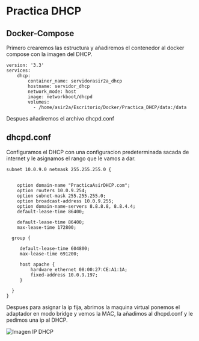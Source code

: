 # Practica DHCP

## Docker-Compose
Primero crearemos las estructura y añadiremos el contenedor al docker compose con la imagen del DHCP.
~~~
version: '3.3'
services:
    dhcp:
        container_name: servidorasir2a_dhcp
        hostname: servidor_dhcp
        network_mode: host
        image: networkboot/dhcpd
        volumes:
          - /home/asir2a/Escritorio/Docker/Practica_DHCP/data:/data
~~~

Despues añadiremos el archivo dhcpd.conf
## dhcpd.conf
Configuramos el DHCP con una configuracion predeterminada sacada de internet y le asignamos el rango que le vamos a dar.
~~~
subnet 10.0.9.0 netmask 255.255.255.0 {    
    

    option domain-name "PracticaAsirDHCP.com";
    option routers 10.0.9.254;
    option subnet-mask 255.255.255.0; 
    option broadcast-address 10.0.9.255;
    option domain-name-servers 8.8.8.8, 8.8.4.4;    
    default-lease-time 86400;
  
    default-lease-time 86400;
    max-lease-time 172800;

  group {

     default-lease-time 604800;
     max-lease-time 691200;

     host apache {
         hardware ethernet 08:00:27:CE:A1:1A;
         fixed-address 10.0.9.197;
     }

  }
}
~~~

Despues para asignar la ip fija, abrimos la maquina virtual ponemos el adaptador en modo bridge y vemos la MAC, la añadimos al dhcpd.conf y le pedimos una ip al DHCP.

![Imagen IP DHCP](../Imagenes/dhcpIP.png)